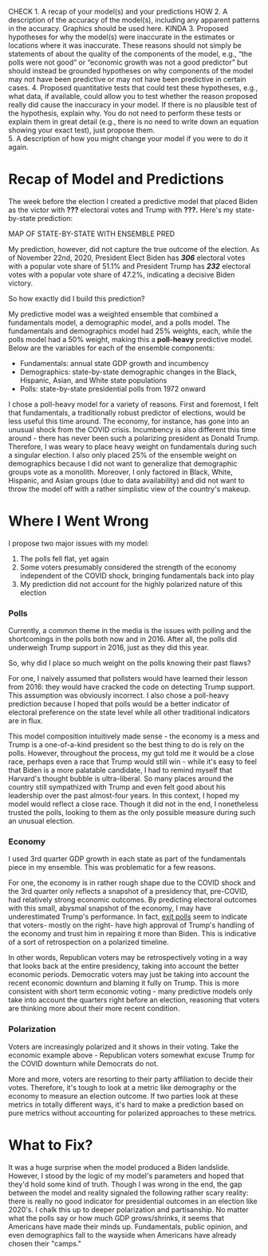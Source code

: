 
CHECK 1. A recap of your model(s) and your predictions 
HOW 2. A description of the accuracy of the model(s), including any apparent patterns in the accuracy. Graphics should be used here.
KINDA 3. Proposed hypotheses for why the model(s) were inaccurate in the estimates or locations where it was inaccurate.  These reasons should not simply be statements of about the quality of the components of the model, e.g., “the polls were not good” or “economic growth was not a good predictor” but should instead be grounded hypotheses on why components of the model may not have been predictive or may not have been predictive in certain cases.
4. Proposed quantitative tests that could test these hypotheses, e.g., what data, if available, could allow you to test whether the reason proposed really did cause the inaccuracy in your model.  If there is no plausible test of the hypothesis, explain why.  You do not need to perform these tests or explain them in great detail (e.g., there is no need to write down an equation showing your exact test), just propose them.  
5. A description of how you might change your model if you were to do it again.  

# Recap of Model and Predictions 
The week before the election I created a predictive model that placed Biden as the victor with **???** electoral votes and Trump with **???.** Here's my state-by-state prediction: 

MAP OF STATE-BY-STATE WITH ENSEMBLE PRED

My prediction, however, did not capture the true outcome of the election. As of November 22nd, 2020, President Elect Biden has ***306*** electoral votes with a popular vote share of 51.1% and President Trump has ***232*** electoral votes with a popular vote share of 47.2%, indicating a decisive Biden victory. 

So how exactly did I build this prediction? 

My predictive model was a weighted ensemble that combined a fundamentals model, a demographic model, and a polls model. The fundamentals and demographics model had 25% weights, each, while the polls model had a 50% weight, making this a **poll-heavy** predictive model. Below are the variables for each of the ensemble components:
- Fundamentals: annual state GDP growth and incumbency
- Demographics: state-by-state demographic changes in the Black, Hispanic, Asian, and White state populations
- Polls: state-by-state presidential polls from 1972 onward

I chose a poll-heavy model for a variety of reasons. First and foremost, I felt that fundamentals, a traditionally robust predictor of elections, would be less useful this time around. The economy, for instance, has gone into an unusual shock from the COVID crisis. Incumbency is also different this time around - there has never been such a polarizing president as Donald Trump. Therefore, I was weary to place heavy weight on fundamentals during such a singular election. I also only placed 25% of the ensemble weight on demographics because I did not want to generalize that demographic groups vote as a monolith. Moreover, I only factored in Black, White, Hispanic, and Asian groups (due to data availability) and did not want to throw the model off with a rather simplistic view of the country's makeup. 


# Where I Went Wrong
I propose two major issues with my model: 
1. The polls fell flat, yet again
2. Some voters presumably considered the strength of the economy independent of the COVID shock, bringing fundamentals back into play 
3. My prediction did not account for the highly polarized nature of this election

### Polls
Currently, a common theme in the media is the issues with polling and the shortcomings in the polls both now and in 2016. After all, the polls did underweigh Trump support in 2016, just as they did this year. 

So, why did I place so much weight on the polls knowing their past flaws? 

For one, I naively assumed that pollsters would have learned their lesson from 2016: they would have cracked the code on detecting Trump support. This assumption was obviously incorrect. I also chose a poll-heavy prediction because I hoped that polls would be a better indicator of electoral preference on the state level while all other traditional indicators are in flux. 

This model composition intuitively made sense  - the economy is a mess and Trump is a one-of-a-kind president so the best thing to do is rely on the polls. However, throughout the process, my gut told me it would be a close race, perhaps even a race that Trump would still win - while it's easy to feel that Biden is a more palatable candidate, I had to remind myself that Harvard's thought bubble is ultra-liberal. So many places around the country still sympathized with Trump and even felt good about his leadership over the past almost-four years. In this context, I hoped my model would reflect a close race. Though it did not in the end, I nonetheless trusted the polls, looking to them as the only possible measure during such an unusual election. 

### Economy 
I used 3rd quarter GDP growth in each state as part of the fundamentals piece in my ensemble. This was problematic for a few reasons. 

For one, the economy is in rather rough shape due to the COVID shock and the 3rd quarter only reflects a snapshot of a presidency that, pre-COVID, had relatively strong economic outcomes. By predicting electoral outcomes with this small, abysmal snapshot of the economy, I may have underestimated Trump's performance. In fact, [exit polls](https://www.vox.com/2020/11/4/21548770/exit-polls-election-trump-voters-economy-pandemic) seem to indicate that voters- mostly on the right- have high approval of Trump's handling of the economy and trust him in repairing it more than Biden. This is indicative of a sort of retrospection on a polarized timeline. 

In other words, Republican voters may be retrospectively voting in a way that looks back at the entire presidency, taking into account the better economic periods. Democratic voters may just be taking into account the recent economic downturn and blaming it fully on Trump. This is more consistent with short term economic voting - many predictive models only take into account the quarters right before an election, reasoning that voters are thinking more about their more recent condition.

### Polarization
Voters are increasingly polarized and it shows in their voting. Take the economic example above - Republican voters somewhat excuse Trump for the COVID downturn while Democrats do not. 

More and more, voters are resorting to their party affiliation to decide their votes. Therefore, it's tough to look at a metric like demography or the economy to measure an election outcome. If two parties look at these metrics in totally different ways, it's hard to make a prediction based on pure metrics without accounting for polarized approaches to these metrics. 

# What to Fix? 

It was a huge surprise when the model produced a Biden landslide. However, I stood by the logic of my model's parameters and hoped that they'd hold some kind of truth. Though I was wrong in the end, the gap between the model and reality signaled the following rather scary reality: there is really no good indicator for presidential outcomes in an election like 2020's. I chalk this up to deeper polarization and partisanship. No matter what the polls say or how much GDP grows/shrinks, it seems that Americans have made their minds up. Fundamentals, public opinion, and even demographics fall to the wayside when Americans have already chosen their "camps."